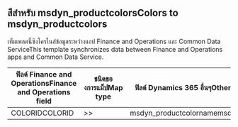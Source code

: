## <a name="colors-to-msdyn_productcolors"></a><span data-ttu-id="64121-101">สีสำหรับ msdyn_productcolors</span><span class="sxs-lookup"><span data-stu-id="64121-101">Colors to msdyn_productcolors</span></span>

<span data-ttu-id="64121-102">เท็มเพลตนี้ซิงโครไนส์ข้อมูลระหว่างแอป Finance and Operations และ Common Data Service</span><span class="sxs-lookup"><span data-stu-id="64121-102">This template synchronizes data between Finance and Operations apps and Common Data Service.</span></span>

<span data-ttu-id="64121-103">ฟิลด์ Finance and Operations</span><span class="sxs-lookup"><span data-stu-id="64121-103">Finance and Operations field</span></span> | <span data-ttu-id="64121-104">ชนิดของการแม็ป</span><span class="sxs-lookup"><span data-stu-id="64121-104">Map type</span></span> | <span data-ttu-id="64121-105">ฟิลด์ Dynamics 365 อื่นๆ</span><span class="sxs-lookup"><span data-stu-id="64121-105">Other Dynamics 365 field</span></span> | <span data-ttu-id="64121-106">ค่าเริ่มต้น</span><span class="sxs-lookup"><span data-stu-id="64121-106">Default value</span></span>
---|---|---|---
<span data-ttu-id="64121-107">COLORID</span><span class="sxs-lookup"><span data-stu-id="64121-107">COLORID</span></span> | >> | <span data-ttu-id="64121-108">msdyn_productcolorname</span><span class="sxs-lookup"><span data-stu-id="64121-108">msdyn_productcolorname</span></span> | 
